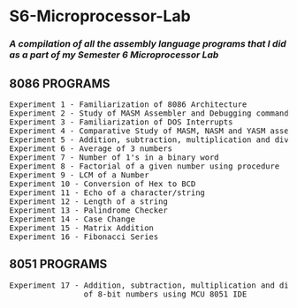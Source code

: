 # S6-Microprocessor-Lab
<h3><b><em>A compilation of all the assembly language programs that I did as a part of my Semester 6 Microprocessor Lab</em></b></h3>

## 8086 PROGRAMS
<pre>
Experiment 1 - Familiarization of 8086 Architecture
Experiment 2 - Study of MASM Assembler and Debugging commands
Experiment 3 - Familiarization of DOS Interrupts
Experiment 4 - Comparative Study of MASM, NASM and YASM assemblers
Experiment 5 - Addition, subtraction, multiplication and division of 8-bit numbers
Experiment 6 - Average of 3 numbers
Experiment 7 - Number of 1's in a binary word
Experiment 8 - Factorial of a given number using procedure
Experiment 9 - LCM of a Number
Experiment 10 - Conversion of Hex to BCD
Experiment 11 - Echo of a character/string
Experiment 12 - Length of a string
Experiment 13 - Palindrome Checker
Experiment 14 - Case Change
Experiment 15 - Matrix Addition
Experiment 16 - Fibonacci Series
</pre>

## 8051 PROGRAMS
<pre>
Experiment 17 - Addition, subtraction, multiplication and division 
                of 8-bit numbers using MCU 8051 IDE
</pre>
